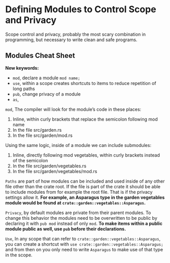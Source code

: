 # Defining Modules to Control Scope and Privacy

Scope control and privacy, probably the most scary combination in programming, but necessary to write clean and safe programs.

## Modules Cheat Sheet

**New keywords:**
- ``mod``, declare a module `mod name;`
- ``use``, within a scope creates shortcuts to items to reduce repetition of long paths
- ``pub``, change privacy of a module
- ``as``, 

`mod`, The compiler will look for the module’s code in these places:
1) Inline, within curly brackets that replace the semicolon following mod name
2) In the file src/garden.rs
3) In the file src/garden/mod.rs

Using the same logic, inside of a module we can include submodules:
1) Inline, directly following mod vegetables, within curly brackets instead of the semicolon
2) In the file src/garden/vegetables.rs
3) In the file src/garden/vegetables/mod.rs

`Paths` are part of how modules can be included and used inside of any other file other than the crate root. If the file is part of the crate it should be able to include modules from for example the root file. That is if the privacy settings allow it. **For example, an Asparagus type in the garden vegetables module would be found at `crate::garden::vegetables::Asparagus`.**

`Privacy`, by default modules are private from their parent modules. To change this behavior the modules need to be overwritten to be public by declaring it with `pub mod` instead of only `mod`. **To make items within a public module public as well, use `pub` before their declarations.**

`Use`, In any scope that can refer to `crate::garden::vegetables::Asparagus`, you can create a shortcut with `use crate::garden::vegetables::Asparagus;` and from then on you only need to write `Asparagus` to make use of that type in the scope.